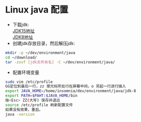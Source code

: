 # Linux java 配置
- 下载jdk:
<br> [JDK15地址](https://www.oracle.com/java/technologies/javase-jdk15-downloads.html)
<br> [JDK8地址](https://www.oracle.com/java/technologies/javase/javase-jdk8-downloads.html)
- 创建jdk存放目录，然后解压jdk:
```bash
mkdir -p ~/dev/environment/java
cd ~/download/
tar -zxvf [jdk文件夹名] -C ~/dev/environment/java/ 
```
- 配置环境变量
```bash
sudo vim /etc/profile
GG定位到最后一行，zz 使光标所处行在屏幕中间，o 另起一行进行插入
export JAVA_HOME=/home/insomnia/dev/environment/java/jdk-8
export PATH=$PAHT:$JAVA_HOME/bin
按<Esc> ZZ(大写) 保存并退出
source /etc/profile 刷新配置文件
如果没有效果，重启。
java -version
```


